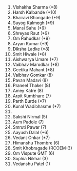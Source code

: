 1. Vishakha Sharma  (*8)
2. Harsh Kalbande  (*10)
3. Bhairavi Bhongade (*9)
4. Suyog Kalmegh (*9)
5. Mansi Sahu (*9)
6. Shreyas Raut (*9)
7. Om Rahudkar (*9)
8. Aryan Kumar (*9)
9. Diksha Ladke  (*8)
10. Smit Hiwale (*8)
11. Aishwarya Umare  (*7)
12. Vaibhav Marodkar (*8)
13. Geetika Mahant (*8)
14. Vaibhav Gomkar (8)
15. Pavan Madavi (8)
16. Praneel Thaker (8)
17. Amey Katre (8)
18. Arpit Kumbhare (7)
19. Parth Burde  (*7)
20. Kunal Wadibhasme  (*7)
21.  
22. Sakshi Nirmal  (5)
23. Aum Padole (7)
24. Smruti Pawar (7)
25. Aayush Dalal (*6)
26. Vedant Onkar (*7)
27. Himanshu Thombre (6)
28. Smit Khobragade (RCOEM-3)
29. Om Vispute GMT (6)
30. Sophia Nikhar (3)
31. Vedanshu Patel (1)


